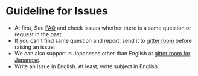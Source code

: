# Guideline for Issues

- At first, See [FAQ](https://github.com/gitbucket/gitbucket/wiki/FAQ) and check issues whether there is a same question or request in the past.
- If you can't find same question and report, send it to [gitter room](https://gitter.im/gitbucket/gitbucket) before raising an issue.
- We can also support in Japaneses other than English at [gitter room for Japanese](https://gitter.im/gitbucket/gitbucket_ja).
- Write an issue in English. At least, write subject in English.
